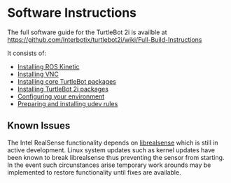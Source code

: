 # Software Instructions

The full software guide for the TurtleBot 2i is availble at <https://github.com/Interbotix/turtlebot2i/wiki/Full-Build-Instructions>

It consists of:

* [Installing ROS Kinetic](http://wiki.ros.org/kinetic/Installation/Ubuntu)
* [Installing VNC](https://github.com/Interbotix/turtlebot2i/wiki/Full-Build-Instructions#vncremote-ssh-setup)
* [Installing core TurtleBot packages](https://github.com/Interbotix/turtlebot2i/wiki/Full-Build-Instructions#turtlebot-2i-ros-package-install)
* [Installing TurtleBot 2i packages](https://github.com/Interbotix/turtlebot2i/wiki/Full-Build-Instructions#setup-turtlebot2i-source-code--catkin-environment)
* [Configuring your environment](https://github.com/Interbotix/turtlebot2i/wiki/Full-Build-Instructions#bashrc-setup)
* [Preparing and installing udev rules](https://github.com/Interbotix/turtlebot2i/wiki/Full-Build-Instructions#udev-rules)

## Known Issues

The Intel RealSense functionality depends on [librealsense](https://github.com/IntelRealSense/librealsense) which is still in active development. Linux system updates such as kernel updates have been known to break librealsense thus preventing the sensor from starting. In the event such circunstances arise temporary work arounds may be implemented to restore functionality until fixes are available. 
